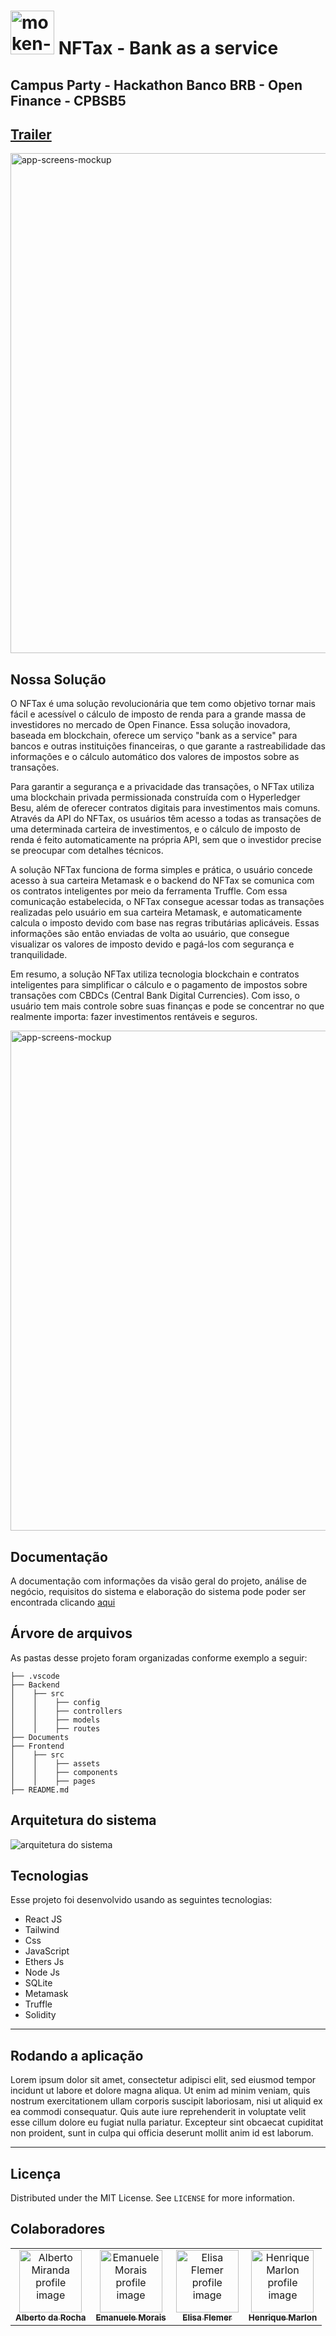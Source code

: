# <img width="70px" height="70px" src="https://user-images.githubusercontent.com/99221221/230695442-4fac4597-b94f-415f-a099-f844b0430fdd.png" alt="moken-logo"/> NFTax - Bank as a service

## Campus Party - Hackathon Banco BRB - Open Finance - CPBSB5

## [Trailer]()

<img src="https://user-images.githubusercontent.com/99221221/230695291-f97a336e-f524-4007-bf73-789e64d60bf2.png" width="800px" alt="app-screens-mockup"/>

## Nossa Solução

O NFTax é uma solução revolucionária que tem como objetivo tornar mais fácil e acessível o cálculo de imposto de renda para a grande massa de investidores no mercado de Open Finance. Essa solução inovadora, baseada em blockchain, oferece um serviço "bank as a service" para bancos e outras instituições financeiras, o que garante a rastreabilidade das informações e o cálculo automático dos valores de impostos sobre as transações.

Para garantir a segurança e a privacidade das transações, o NFTax utiliza uma blockchain privada permissionada construída com o Hyperledger Besu, além de oferecer contratos digitais para investimentos mais comuns. Através da API do NFTax, os usuários têm acesso a todas as transações de uma determinada carteira de investimentos, e o cálculo de imposto de renda é feito automaticamente na própria API, sem que o investidor precise se preocupar com detalhes técnicos. 

A solução NFTax funciona de forma simples e prática, o usuário concede acesso à sua carteira Metamask e o backend do NFTax se comunica com os contratos inteligentes por meio da ferramenta Truffle. Com essa comunicação estabelecida, o NFTax consegue acessar todas as transações realizadas pelo usuário em sua carteira Metamask, e automaticamente calcula o imposto devido com base nas regras tributárias aplicáveis. Essas informações são então enviadas de volta ao usuário, que consegue visualizar os valores de imposto devido e pagá-los com segurança e tranquilidade.

Em resumo, a solução NFTax utiliza tecnologia blockchain e contratos inteligentes para simplificar o cálculo e o pagamento de impostos sobre transações com CBDCs (Central Bank Digital Currencies). Com isso, o usuário tem mais controle sobre suas finanças e pode se concentrar no que realmente importa: fazer investimentos rentáveis e seguros. 

<img src="https://user-images.githubusercontent.com/99221221/230695283-cbdda913-f93f-4ded-9614-3a5d45e8871a.png" width="800px" alt="app-screens-mockup"/>

## Documentação

A documentação com informações da visão geral do projeto, análise de negócio, requisitos do sistema e elaboração do sistema pode poder ser encontrada clicando [aqui](link)

## Árvore de arquivos

As pastas desse projeto foram organizadas conforme exemplo a seguir:

```
├── .vscode
├── Backend
│    ├── src
│    │    ├── config
│    │    ├── controllers
│    │    ├── models
│    │    ├── routes
├── Documents
├── Frontend
│    ├── src
│    │    ├── assets
│    │    ├── components
│    │    ├── pages
├── README.md
```

##

## Arquitetura do sistema

<img src="" alt="arquitetura do sistema"/>


## Tecnologias

Esse projeto foi desenvolvido usando as seguintes tecnologias:

-   React JS
-   Tailwind
-   Css
-   JavaScript
-   Ethers Js
-   Node Js
-   SQLite
-   Metamask
-   Truffle
-   Solidity

---

## Rodando a aplicação

Lorem ipsum dolor sit amet, consectetur adipisci elit, sed eiusmod tempor incidunt ut labore et dolore magna aliqua. Ut enim ad minim veniam, quis nostrum exercitationem ullam corporis suscipit laboriosam, nisi ut aliquid ex ea commodi consequatur. Quis aute iure reprehenderit in voluptate velit esse cillum dolore eu fugiat nulla pariatur. Excepteur sint obcaecat cupiditat non proident, sunt in culpa qui officia deserunt mollit anim id est laborum.

---

## Licença

Distributed under the MIT License. See `LICENSE` for more information.

## Colaboradores

<table>
  <tr>
    <td align="center">
      <a href="https://www.linkedin.com/in/alberto-da-rocha-miranda-angrysine/">
        <img src="https://avatars.githubusercontent.com/u/99188421?v=4" width="100px;" alt="Alberto Miranda profile image"/><br>
        <sub>
          <b>Alberto da Rocha </b>
        </sub>
      </a>
    </td>
    <td align="center">
      <a href="https://www.linkedin.com/in/emanuele-morais/">
        <img src="https://avatars.githubusercontent.com/u/99221221?v=4" width="100px;" alt="Emanuele Morais profile image"/><br>
        <sub>
          <b>Emanuele Morais </b>
        </sub>
      </a>
    </td>
    <td align="center">
      <a href="https://www.linkedin.com/in/elisaflemer/">
        <img src="https://avatars.githubusercontent.com/u/99259251?v=4" width="100px;" alt="Elisa Flemer profile image"/><br>
        <sub>
          <b>Elisa Flemer</b>
        </sub>
      </a>
    </td>
    <td align="center">
      <a href="https://www.linkedin.com/in/henriquemarlon/">
        <img src="https://avatars.githubusercontent.com/u/89201795?v=4" width="100px;" alt="Henrique Marlon profile image"/><br>
        <sub>
          <b>Henrique Marlon </b>
        </sub>
      </a>
    </td>
    
  </tr>
</table>
